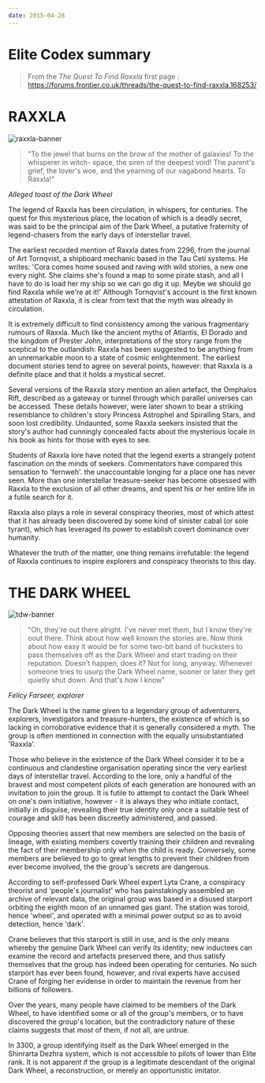 ```yaml
---
date: 2015-04-28
---
```


# Elite Codex summary

> From the _The Quest To Find Raxxla_ first page : 
<https://forums.frontier.co.uk/threads/the-quest-to-find-raxxla.168253/>

# RAXXLA
![raxxla-banner](./assets/img/raxxla-banner.png)

> "To the jewel that burns on the brow of the mother of galaxies! To the whisperer in witch-
space, the siren of the deepest void! The parent's grief, the lover's woe, and the yearning of
our vagabond hearts. To Raxxla!"

_Alleged toast of the Dark Wheel_

The legend of Raxxla has been circulation, in whispers, for centuries. The quest for this
mysterious place, the location of which is a deadly secret, was said to be the principal aim
of the Dark Wheel, a putative fraternity of legend-chasers from the early days of interstellar
travel.

The earliest recorded mention of Raxxla dates from 2296, from the journal of Art Tornqvist,
a shipboard mechanic based in the Tau Ceti systems. He writes: 'Cora comes home soused
and raving with wild stories, a new one every night. She claims she's found a map to some
pirate stash, and all I have to do is load her my ship so we can go dig it up. Meybe we
should go find Raxxla while we're at it!' Although Tornqvist's account is the first known
attestation of Raxxla, it is clear from text that the myth was already in circulation.

It is extremely difficult to find consistency among the various fragmentary rumours of
Raxxla. Much like the ancient myths of Atlantis, El Dorado and the kingdom of Prester John,
interpretations of the story range from the sceptical to the outlandish: Raxxla has been
suggested to be anything from an unremarkable moon to a state of cosmic enlightenment.
The earliest document stories tend to agree on several points, however: that Raxxla is a
definite place and that it holds a mystical secret.

Several versions of the Raxxla story mention an alien artefact, the Omphalos Rift, described
as a gateway or tunnel through which parallel universes can be accessed. These details
however, were later shown to bear a striking resemblance to children's story Princess
Astrophel and Spiralling Stars, and soon lost credibility. Undaunted, some Raxxla
seekers insisted that the story's author had cunningly concealed facts about the
mysterious locale in his book as hints for those with eyes to see.

Students of Raxxla lore have noted that the legend exerts a strangely potent fascination on
the minds of seekers. Commentators have compared this sensation to 'fernweh'. the
unaccountable longing for a place one has never seen. More than one interstellar
treasure-seeker has become obsessed with Raxxla to the exclusion of all other dreams,
and spent his or her entire life in a futile search for it.

Raxxla also plays a role in several conspiracy theories, most of which attest that it has
already been discovered by some kind of sinister cabal (or sole tyrant), which has
leveraged its power to establish covert dominance over humanity.

Whatever the truth of the matter, one thing remains irrefutable: the legend of Raxxla
continues to inspire explorers and conspiracy theorists to this day.

# THE DARK WHEEL
![tdw-banner](./assets/img/tdw-banner.png)

> "Oh, they're out there alright. I've never met them, but I know they're oout there. Think about
how well known the stories are. Now think about how easy it would be for some two-bit
band of hucksters to pass themselves off as the Dark Wheel and start trading on their
reputation. Doesn't happen, does it? Not for long, anyway. Whenever someone tries to
usurp the Dark Wheel name, sooner or later they get quietly shut down. And that's how I
know"

_Felicy Farseer, explorer_

The Dark Wheel is the name given to a legendary group of adventurers, explorers,
investigators and treasure-hunters, the existence of which is so lacking in corroborative
evidence that it is generally considered a myth. The group is often mentioned in
connection with the equally unsubstantiated 'Raxxla'.

Those who believe in the existence of the Dark Wheel consider it to be a continuous and
clandestine organisation operating since the very earliest days of interstellar travel.
According to the lore, only a handful of the bravest and most competent pilots of each
generation are honoured with an invitation to join the group. It is futile to attempt to
contact the Dark Wheel on one's own initiative, however - it is always they who initiate
contact, initially in disguise, revealing their true identity only once a suitable test of
courage and skill has been discreetly administered, and passed.

Opposing theories assert that new members are selected on the basis of lineage, with
existing members covertly training their children and revealing the fact of their
membership only when the child is ready. Conversely, some members are believed to go to
great lengths to prevent their children from ever become involved, the the group's
secrets are dangerous.

According to self-professed Dark Wheel expert Lyta Crane, a conspiracy theorist and
'people's journalist' who has painstakingly assembled an archive of relevant data, the
original group was based in a disused starport orbiting the eighth moon of an unnamed
gas giant. The station was toroid, hence 'wheel', and operated with a minimal power output
so as to avoid detection, hence 'dark'.

Crane believes that this starport is still in use, and is the only means whereby the genuine
Dark Wheel can verify its identity; new inductees can examine the record and artefacts
preserved there, and thus satisfy themselves that the group has indeed been operating for
centuries. No such starport has ever been found, however, and rival experts have accused
Crane of forging her evidense in order to maintain the revenue from her billions of
followers.

Over the years, many people have claimed to be members of the Dark Wheel, to have
identified some or all of the group's members, or to have discovered the group's location,
but the contradictory nature of these claims suggests that most of them, if not all, are
untrue.

In 3300, a group identifying itself as the Dark Wheel emerged in the Shinrarta Dezhra
system, which is not accessible to pilots of lower than Elite rank. It is not apparent if the
group is a legitimate descendant of the original Dark Wheel, a reconstruction, or merely an
opportunistic imitator.

